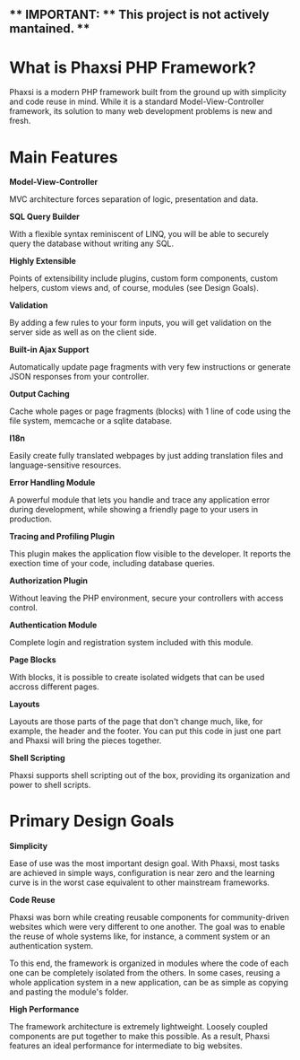 
## ** IMPORTANT: ** This project is not actively mantained. **

What is Phaxsi PHP Framework?
=============================

Phaxsi is a modern PHP framework built from the ground up with simplicity and code reuse in mind. While it is a standard Model-View-Controller framework, its solution to many web development problems is new and fresh. 

Main Features
=============
  
**Model-View-Controller**

MVC architecture forces separation of logic, presentation and data. 

**SQL Query Builder**

With a flexible syntax reminiscent of LINQ, you will be able to securely query the database without writing any SQL.

**Highly Extensible**

Points of extensibility include plugins, custom form components, custom helpers, custom views and, of course, modules (see Design Goals).

**Validation**

By adding a few rules to your form inputs, you will get validation on the server side as well as on the client side. 

**Built-in Ajax Support**

Automatically update page fragments with very few instructions or generate JSON responses from your controller. 

**Output Caching**

Cache whole pages or page fragments (blocks) with 1 line of code using the file system, memcache or a sqlite database.

**I18n**

Easily create fully translated webpages by just adding translation files and language-sensitive resources.

**Error Handling Module**

A powerful module that lets you handle and trace any application error during development, while showing a friendly page to your users in production.

**Tracing and Profiling Plugin**

This plugin makes the application flow visible to the developer. It reports the exection time of your code, including database queries.  

**Authorization Plugin**

Without leaving the PHP environment, secure your controllers with access control. 

**Authentication Module**

Complete login and registration system included with this module.

**Page Blocks**

With blocks, it is possible to create isolated widgets that can be used accross different pages.

**Layouts**

Layouts are those parts of the page that don't change much, like, for example, the header and the footer. You can put this code in just one part and Phaxsi will bring the pieces together.

**Shell Scripting**

Phaxsi supports shell scripting out of the box, providing its organization and power to shell scripts.

Primary Design Goals
====================

**Simplicity**

Ease of use was the most important design goal. With Phaxsi, most tasks are achieved in simple ways, configuration is near zero and the learning curve is in the worst case equivalent to other mainstream frameworks. 

**Code Reuse**

Phaxsi was born while creating reusable components for community-driven websites which were very different to one another. The goal was to enable the reuse of whole systems like, for instance, a comment system or an authentication system. 

To this end, the framework is organized in modules where the code of each one can be completely isolated from the others. In some cases, reusing a whole application system in a new application, can be as simple as copying and pasting the module's folder.

**High Performance**

The framework architecture is extremely lightweight. Loosely coupled components are put together to make this possible. As a result, Phaxsi features an ideal performance for intermediate to big websites.

